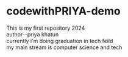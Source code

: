 # codewithPRIYA-demo
This is my first repository 2024
<br>
author--priya khatun
<br>
currently i'm doing graduation in tech feild
<br>
my main stream is computer science and  tech
